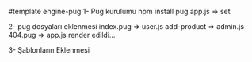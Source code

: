 #template engine-pug
1- Pug kurulumu
    npm install pug
    app.js => set 

2- pug dosyaları eklenmesi
    index.pug => user.js
    add-product => admin.js
    404.pug => app.js   render edildi...

3- Şablonların Eklenmesi